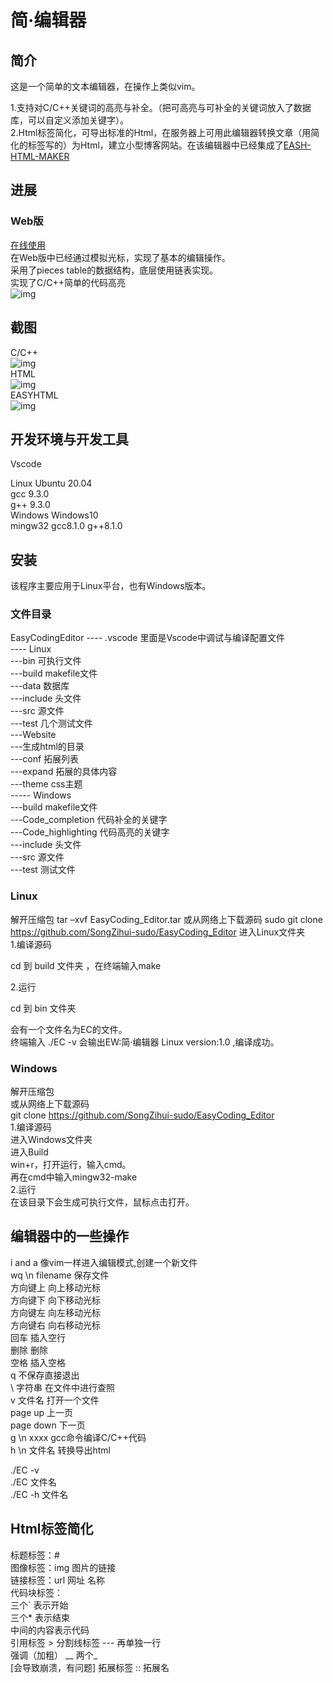 # 简·编辑器 
## 简介  
这是一个简单的文本编辑器，在操作上类似vim。    

1.支持对C/C++关键词的高亮与补全。（把可高亮与可补全的关键词放入了数据库，可以自定义添加关键字）。  
2.Html标签简化，可导出标准的Html，在服务器上可用此编辑器转换文章（用简化的标签写的）为Html，建立小型博客网站。在该编辑器中已经集成了[EASH-HTML-MAKER](https://github.com/SongZihui-sudo/Easy-HTML-MAKER)   
## 进展
### Web版   
[在线使用](http://s-zh.space/Blog/editor/html/index.html)    
在Web版中已经通过模拟光标，实现了基本的编辑操作。      
采用了pieces table的数据结构，底层使用链表实现。   
实现了C/C++简单的代码高亮   
![img](https://github.com/SongZihui-sudo/EasyCoding_Editor/blob/Windows/%E6%88%AA%E5%9B%BE/%E5%B1%8F%E5%B9%95%E6%88%AA%E5%9B%BE%202022-03-01%20234820.jpg)
## 截图

C/C++   
![img](https://github.com/SongZihui-sudo/EasyCoding_Editor/blob/Windows/%E6%88%AA%E5%9B%BE/Screenshot%202022-02-12%20204140.png)  
HTML   
![img](https://github.com/SongZihui-sudo/EasyCoding_Editor/blob/Windows/%E6%88%AA%E5%9B%BE/Screenshot%202022-02-12%20204050.png)   
EASYHTML   
![img](https://github.com/SongZihui-sudo/EasyCoding_Editor/blob/Windows/%E6%88%AA%E5%9B%BE/Screenshot%202022-02-12%20204630.png)

## 开发环境与开发工具
Vscode

Linux 
	Ubuntu 20.04  
	gcc 9.3.0  
	g++ 9.3.0  
Windows 
	Windows10  
	mingw32 gcc8.1.0 g++8.1.0  
   
## 安装 

该程序主要应用于Linux平台，也有Windows版本。

### 文件目录
EasyCodingEditor 
	             ---- .vscode 里面是Vscode中调试与编译配置文件  
	             ---- Linux   
                            ---bin 可执行文件  
                            ---build makefile文件  
                            ---data 数据库  
                            ---include 头文件  
                            ---src 源文件  
                            ---test 几个测试文件  
                            ---Website   
                                ---生成html的目录  
                                ---conf 拓展列表  
                                ---expand 拓展的具体内容  
                                ---theme css主题  
	             ----- Windows   
                            ---build makefile文件  
                            ---Code_completion 代码补全的关键字  
                            ---Code_highlighting 代码高亮的关键字  
                            ---include 头文件  
                            ---src 源文件  
                            ---test 测试文件  
### Linux  

解开压缩包
tar –xvf EasyCoding_Editor.tar
或从网络上下载源码 sudo git clone https://github.com/SongZihui-sudo/EasyCoding_Editor
进入Linux文件夹  
1.编译源码  

cd 到 build 文件夹 ，在终端输入make  

2.运行  

cd 到 bin 文件夹  

会有一个文件名为EC的文件。  
终端输入 ./EC -v 会输出EW:简·编辑器 Linux version:1.0 ,编译成功。  

### Windows    

解开压缩包  
或从网络上下载源码  
git clone https://github.com/SongZihui-sudo/EasyCoding_Editor  
1.编译源码  
    进入Windows文件夹  
    进入Build   
    win+r，打开运行，输入cmd。  
    再在cmd中输入mingw32-make  
2.运行   
在该目录下会生成可执行文件，鼠标点击打开。  

## 编辑器中的一些操作
i and a 像vim一样进入编辑模式,创建一个新文件  
wq \n filename 保存文件  
方向键上 向上移动光标  
方向键下 向下移动光标  
方向键左 向左移动光标  
方向键右 向右移动光标  
回车 插入空行  
删除 删除  
空格 插入空格  
q 不保存直接退出  
\ 字符串 在文件中进行查照  
v 文件名 打开一个文件  
page up 上一页    
page down 下一页  
g \n xxxx gcc命令编译C/C++代码  
h \n 文件名 转换导出html  

./EC -v    
./EC 文件名  
./EC -h 文件名  


## Html标签简化
标题标签：#  
图像标签：img 图片的链接  
链接标签：url 网址 名称  
代码块标签：  
三个` 表示开始  
三个* 表示结束  
中间的内容表示代码  
引用标签 > 
分割线标签 --- 再单独一行  
强调（加粗） __ 两个_  
[会导致崩溃，有问题] 拓展标签 :: 拓展名  
